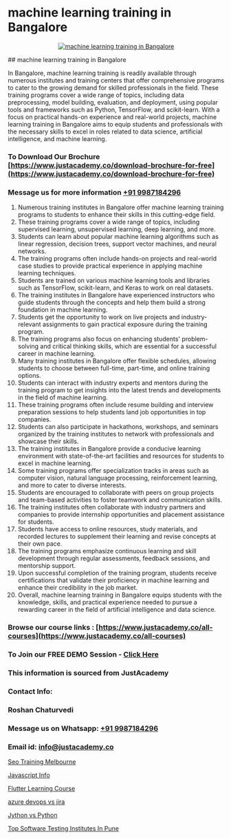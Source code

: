 # machine learning training in Bangalore

<p align="center">
  <a href="https://justacademy.co/course-detail/machine-learning">
    <img src="https://justacademy.co/storage2/course_image/1709713428_course_image.webp" alt="machine learning training in Bangalore">
  </a>
</p>
## machine learning training in Bangalore

In Bangalore, machine learning training is readily available through numerous institutes and training centers that offer comprehensive programs to cater to the growing demand for skilled professionals in the field. These training programs cover a wide range of topics, including data preprocessing, model building, evaluation, and deployment, using popular tools and frameworks such as Python, TensorFlow, and scikit-learn. With a focus on practical hands-on experience and real-world projects, machine learning training in Bangalore aims to equip students and professionals with the necessary skills to excel in roles related to data science, artificial intelligence, and machine learning.
### To Download Our Brochure [https://www.justacademy.co/download-brochure-for-free](https://www.justacademy.co/download-brochure-for-free)
### Message us for more information [+91 9987184296](https://api.whatsapp.com/send?phone=919987184296)
1) Numerous training institutes in Bangalore offer machine learning training programs to students to enhance their skills in this cutting-edge field.
2) These training programs cover a wide range of topics, including supervised learning, unsupervised learning, deep learning, and more.
3) Students can learn about popular machine learning algorithms such as linear regression, decision trees, support vector machines, and neural networks.
4) The training programs often include hands-on projects and real-world case studies to provide practical experience in applying machine learning techniques.
5) Students are trained on various machine learning tools and libraries such as TensorFlow, scikit-learn, and Keras to work on real datasets.
6) The training institutes in Bangalore have experienced instructors who guide students through the concepts and help them build a strong foundation in machine learning.
7) Students get the opportunity to work on live projects and industry-relevant assignments to gain practical exposure during the training program.
8) The training programs also focus on enhancing students' problem-solving and critical thinking skills, which are essential for a successful career in machine learning.
9) Many training institutes in Bangalore offer flexible schedules, allowing students to choose between full-time, part-time, and online training options.
10) Students can interact with industry experts and mentors during the training program to get insights into the latest trends and developments in the field of machine learning.
11) These training programs often include resume building and interview preparation sessions to help students land job opportunities in top companies.
12) Students can also participate in hackathons, workshops, and seminars organized by the training institutes to network with professionals and showcase their skills.
13) The training institutes in Bangalore provide a conducive learning environment with state-of-the-art facilities and resources for students to excel in machine learning.
14) Some training programs offer specialization tracks in areas such as computer vision, natural language processing, reinforcement learning, and more to cater to diverse interests.
15) Students are encouraged to collaborate with peers on group projects and team-based activities to foster teamwork and communication skills.
16) The training institutes often collaborate with industry partners and companies to provide internship opportunities and placement assistance for students.
17) Students have access to online resources, study materials, and recorded lectures to supplement their learning and revise concepts at their own pace.
18) The training programs emphasize continuous learning and skill development through regular assessments, feedback sessions, and mentorship support.
19) Upon successful completion of the training program, students receive certifications that validate their proficiency in machine learning and enhance their credibility in the job market.
20) Overall, machine learning training in Bangalore equips students with the knowledge, skills, and practical experience needed to pursue a rewarding career in the field of artificial intelligence and data science.

### Browse our course links : [https://www.justacademy.co/all-courses](https://www.justacademy.co/all-courses) 
### To Join our FREE DEMO Session - [Click Here](https://www.justacademy.co/register-for-course-demo)


### This information is sourced from JustAcademy
### Contact Info:
### Roshan Chaturvedi
### Message us on Whatsapp: [+91 9987184296](https://api.whatsapp.com/send?phone=919987184296)
### Email id: [info@justacademy.co](mailto:info@justacademy.co)
                
[Seo Training Melbourne](https://www.linkedin.com/pulse/seo-training-melbourne-justacademy-hyderabad-ryarc?trackingId=oMdHydL6tt4H3Wypz8eAaQ%3D%3D&lipi=urn%3Ali%3Apage%3Ad_flagship3_company_admin%3BIgbA%2F28BQMiUW8Q%2FkWRJzw%3D%3D)

[Javascript Info](https://www.linkedin.com/pulse/javascript-info-justacademy-kolkata-tt4bc?trackingId=D1zcJabb%2FAfSaU%2FN1adajg%3D%3D&lipi=urn%3Ali%3Apage%3Ad_flagship3_company_admin%3ByyeRPWoaTYWz7zA9HEB%2FBA%3D%3D)

[Flutter Learning Course](https://medium.com/@akanshapatil/flutter-learning-course-bc4cc6f8f1c9)

[azure devops vs jira](https://medium.com/@justacademytraining/azure-devops-vs-jira-f02666e6dc11)

[Jython vs Python](https://justacademyin.github.io/justacademy/jython-vs-python)

[Top Software Testing Institutes In Pune](https://justacademyin.github.io/justacademy/top-software-testing-institutes-in-pune)

